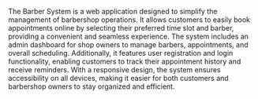 The Barber System is a web application designed to simplify the management of barbershop operations. It allows customers to easily book appointments online by selecting their preferred time slot and barber, providing a convenient and seamless experience. The system includes an admin dashboard for shop owners to manage barbers, appointments, and overall scheduling. Additionally, it features user registration and login functionality, enabling customers to track their appointment history and receive reminders. With a responsive design, the system ensures accessibility on all devices, making it easier for both customers and barbershop owners to stay organized and efficient.
